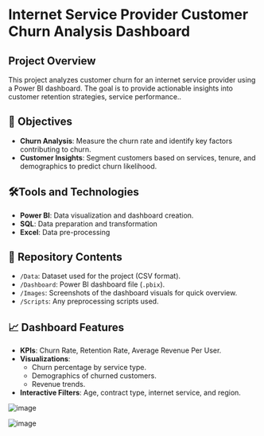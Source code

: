 # Internet Service Provider Customer Churn Analysis Dashboard

## Project Overview
This project analyzes customer churn for an internet service provider using a Power BI dashboard. The goal is to provide actionable insights into customer retention strategies, service performance..

## 🎯 Objectives
- **Churn Analysis**: Measure the churn rate and identify key factors contributing to churn.
- **Customer Insights**: Segment customers based on services, tenure, and demographics to predict churn likelihood.


## 🛠Tools and Technologies
- **Power BI**: Data visualization and dashboard creation.
- **SQL**: Data preparation and transformation
- **Excel**: Data pre-processing

## 📂 Repository Contents
- `/Data`: Dataset used for the project (CSV format).
- `/Dashboard`: Power BI dashboard file (`.pbix`).
- `/Images`: Screenshots of the dashboard visuals for quick overview.
- `/Scripts`: Any preprocessing scripts used.

## 📈 Dashboard Features
- **KPIs**: Churn Rate, Retention Rate, Average Revenue Per User.
- **Visualizations**:
  - Churn percentage by service type.
  - Demographics of churned customers.
  - Revenue trends.
- **Interactive Filters**: Age, contract type, internet service, and region.

![image](https://github.com/user-attachments/assets/2effecb8-e626-4f1f-bfa5-64959500233b)



![image](https://github.com/user-attachments/assets/8c8f9db8-167c-46da-9a89-6bc93bcd8948)

